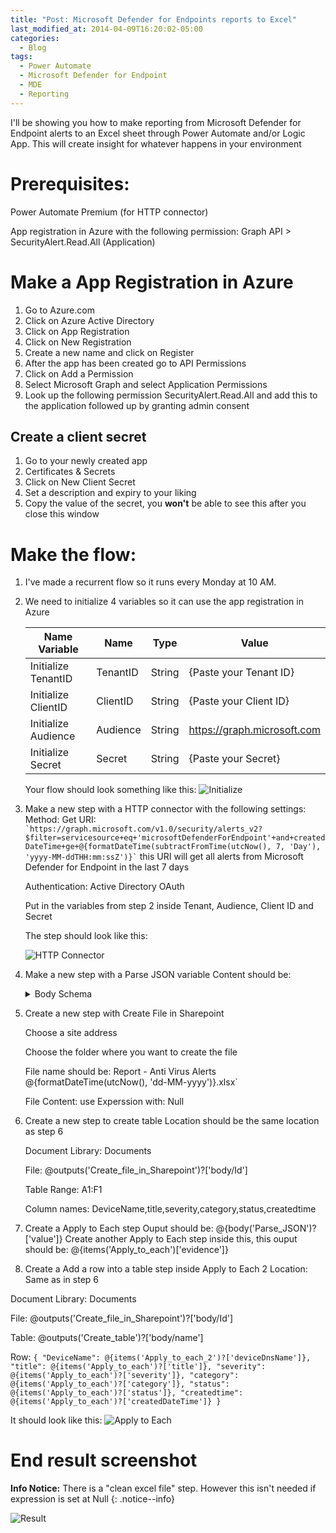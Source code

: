 ```yaml
---
title: "Post: Microsoft Defender for Endpoints reports to Excel"
last_modified_at: 2014-04-09T16:20:02-05:00
categories:
  - Blog
tags:
  - Power Automate
  - Microsoft Defender for Endpoint
  - MDE 
  - Reporting
---
```


I'll be showing you how to make reporting from Microsoft Defender for Endpoint alerts to an Excel sheet through Power Automate and/or Logic App. This will create insight for whatever happens in your environment

# Prerequisites:
Power Automate Premium (for HTTP connector)

App registration in Azure with the following permission:
Graph API > SecurityAlert.Read.All (Application)

# Make a App Registration in Azure
1. Go to Azure.com
2. Click on Azure Active Directory
3. Click on App Registration
4. Click on New Registration
5. Create a new name and click on Register
6. After the app has been created go to API Permissions
7. Click on Add a Permission
8. Select Microsoft Graph and select Application Permissions
9. Look up the following permission SecurityAlert.Read.All and add this to the application followed up by granting admin consent

## Create a client secret
1. Go to your newly created app
2. Certificates & Secrets
3. Click on New Client Secret
4. Set a description and expiry to your liking
5. Copy the value of the secret, you **won't** be able to see this after you close this window

# Make the flow:
1. I've made a recurrent flow so it runs every Monday at 10 AM.
1. We need to initialize 4 variables so it can use the app registration in Azure
   
    | Name Variable | Name  | Type  | Value  |
    | ------------ | ------------ | ------------ | ------------ |
    | Initialize TenantID | TenantID | String | {Paste your Tenant ID} |
    | Initialize ClientID | ClientID | String | {Paste your Client ID} |
    | Initialize Audience | Audience | String | https://graph.microsoft.com |
    | Initialize Secret |  Secret | String | {Paste your Secret} |

    Your flow should look something like this:
    ![Initialize](/assets/images/PA-MDE-alerts-to-Excel/Initialize%20flow.png)

1. Make a new step with a HTTP connector with the following settings:
    Method: Get
    URI: ``` `https://graph.microsoft.com/v1.0/security/alerts_v2?$filter=servicesource+eq+'microsoftDefenderForEndpoint'+and+createdDateTime+ge+@{formatDateTime(subtractFromTime(utcNow(), 7, 'Day'), 'yyyy-MM-ddTHH:mm:ssZ')}` ```
    this URI will get all alerts from Microsoft Defender for Endpoint in the last 7 days

    Authentication: Active Directory OAuth

    Put in the variables from step 2 inside Tenant, Audience, Client ID and Secret

    The step should look like this:
    
    ![HTTP Connector](/assets/images/PA-MDE-alerts-to-Excel/HTTP%20Connector.png)


1. Make a new step with a Parse JSON variable
    Content should be:

    <details>

    <summary>Body Schema</summary>

    `{ "type": "object", "properties": { "statusCode": { "type": "integer" }, "headers": { "type": "object", "properties": { "Transfer-Encoding": { "type": "string" }, "Vary": { "type": "string" }, "Strict-Transport-Security": { "type": "string" }, "request-id": { "type": "string" }, "client-request-id": { "type": "string" }, "x-ms-ags-diagnostic": { "type": "string" }, "OData-Version": { "type": "string" }, "Date": { "type": "string" }, "Content-Type": { "type": "string" }, "Content-Length": { "type": "string" } } }, "body": { "type": "object", "properties": { "@@odata.context": { "type": "string" }, "value": { "type": "array", "items": { "type": "object", "properties": { "id": { "type": "string" }, "providerAlertId": { "type": "string" }, "incidentId": { "type": "string" }, "status": { "type": "string" }, "severity": { "type": "string" }, "classification": {}, "determination": {}, "serviceSource": { "type": "string" }, "detectionSource": { "type": "string" }, "productName": { "type": "string" }, "detectorId": { "type": "string" }, "tenantId": { "type": "string" }, "title": { "type": "string" }, "description": { "type": "string" }, "recommendedActions": { "type": "string" }, "category": { "type": "string" }, "assignedTo": { "type": "string" }, "alertWebUrl": { "type": "string" }, "incidentWebUrl": { "type": "string" }, "actorDisplayName": {}, "threatDisplayName": { "type": "string" }, "threatFamilyName": { "type": "string" }, "mitreTechniques": { "type": "array" }, "createdDateTime": { "type": "string" }, "lastUpdateDateTime": { "type": "string" }, "resolvedDateTime": { "type": "string" }, "firstActivityDateTime": { "type": "string" }, "lastActivityDateTime": { "type": "string" }, "systemTags": { "type": "array" }, "alertPolicyId": {}, "additionalData": {}, "comments": { "type": "array" }, "evidence": { "type": "array", "items": { "type": "object", "properties": { "@@odata.type": { "type": "string" }, "createdDateTime": { "type": "string" }, "verdict": { "type": "string" }, "remediationStatus": { "type": "string" }, "remediationStatusDetails": {}, "roles": { "type": "array" }, "detailedRoles": { "type": "array", "items": { "type": "string" } }, "tags": { "type": "array" }, "firstSeenDateTime": { "type": "string" }, "mdeDeviceId": { "type": "string" }, "azureAdDeviceId": { "type": "string" }, "deviceDnsName": { "type": "string" }, "osPlatform": { "type": "string" }, "osBuild": { "type": "integer" }, "version": { "type": "string" }, "healthStatus": { "type": "string" }, "riskScore": { "type": "string" }, "rbacGroupId": { "type": "integer" }, "rbacGroupName": {}, "onboardingStatus": { "type": "string" }, "defenderAvStatus": { "type": "string" }, "ipInterfaces": { "type": "array", "items": { "type": "string" } }, "vmMetadata": {}, "loggedOnUsers": { "type": "array" }, "detectionStatus": { "type": "string" }, "fileDetails": { "type": "object", "properties": { "sha1": { "type": "string" }, "sha256": { "type": "string" }, "fileName": { "type": "string" }, "filePath": { "type": "string" }, "fileSize": { "type": "integer" }, "filePublisher": {}, "signer": {}, "issuer": {} } } }, "required": [ "@@odata.type", "createdDateTime", "verdict", "remediationStatus", "remediationStatusDetails", "roles", "detailedRoles", "tags", "mdeDeviceId" ] } } }, "required": [ "id", "providerAlertId", "incidentId", "status", "severity", "classification", "determination", "serviceSource", "detectionSource", "productName", "detectorId", "tenantId", "title", "description", "recommendedActions", "category", "assignedTo", "alertWebUrl", "incidentWebUrl", "actorDisplayName", "threatDisplayName", "threatFamilyName", "mitreTechniques", "createdDateTime", "lastUpdateDateTime", "resolvedDateTime", "firstActivityDateTime", "lastActivityDateTime", "systemTags", "alertPolicyId", "additionalData",     "comments", "evidence" ] } } } } } }`

    </details>


1. Create a new step with Create File in Sharepoint

    Choose a site address

    Choose the folder where you want to create the file

    File name should be: Report - Anti Virus Alerts @{formatDateTime(utcNow(), 'dd-MM-yyyy')}.xlsx`

    File Content: use Experssion with: Null

1. Create a new step to create table
    Location should be the same location as step 6

    Document Library: Documents

    File:  @outputs('Create_file_in_Sharepoint')?['body/Id'] 

    Table Range: A1:F1

    Column names: DeviceName,title,severity,category,status,createdtime

1. Create a Apply to Each step
   Ouput should be: @{body('Parse_JSON')?['value']}
   Create another Apply to Each step inside this, this ouput should be: @{items('Apply_to_each')['evidence']}

1. Create a Add a row into a table step inside Apply to Each 2
Location: Same as in step 6

Document Library: Documents

File: @outputs('Create_file_in_Sharepoint')?['body/Id']

Table: @outputs('Create_table')?['body/name']

Row:
`{
  "DeviceName": @{items('Apply_to_each_2')?['deviceDnsName']},
  "title": @{items('Apply_to_each')?['title']},
  "severity": @{items('Apply_to_each')?['severity']},
  "category": @{items('Apply_to_each')?['category']},
  "status": @{items('Apply_to_each')?['status']},
  "createdtime": @{items('Apply_to_each')?['createdDateTime']}
}
`

It should look like this: 
![Apply to Each](/assets/images/PA-MDE-alerts-to-Excel/Apply%20to%20Each.png)


# End result screenshot

**Info Notice:** There is a "clean excel file" step. However this isn't needed if expression is set at Null
{: .notice--info}

![Result](/assets/images/PA-MDE-alerts-to-Excel/Result%20Flow.png)